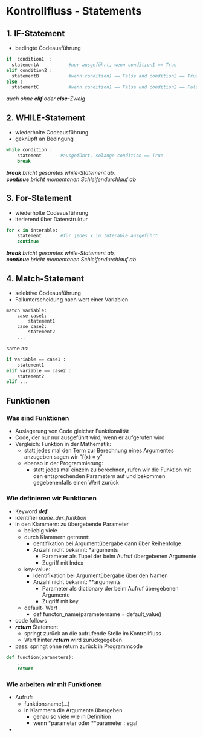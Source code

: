 # Kontrollfluss - Statements

## 1. IF-Statement

+ bedingte Codeausführung

```py
if  condition1  :   
  statementA           #nur ausgeführt, wenn condition1 == True 
elif condition2 :    
  statementB           #wenn condition1 == False and condition2 == True
else :      
  statementC           #wenn condition1 == False und condition2 == False
```

*auch ohne **elif** oder **else**-Zweig*


## 2. WHILE-Statement

+ wiederholte Codeausführung
+ geknüpft an Bedingung

```py
while condition :
    statement       #ausgeführt, solange condition == True
    break
```

****break*** bricht gesamtes while-Statement ab,*  
****continue*** bricht momentanen Schleifendurchlauf ab*


## 3. For-Statement

+ wiederholte Codeausführung
+ iterierend über Datenstruktur

```py
for x in interable:
    statement       #für jedes x in Interable ausgeführt
    continue
```

****break*** bricht gesamtes while-Statement ab,*  
****continue*** bricht momentanen Schleifendurchlauf ab*

## 4. Match-Statement

+ selektive Codeausführung
+ Fallunterscheidung nach wert einer Variablen

```python3
match variable:
    case case1:
        statement1
    case case2:
        statement2
    ...
```

same as:

```py
if variable == case1 :
    statement1
elif variable == case2 :
    statement2
elif ...
```

## Funktionen

### Was sind Funktionen

+ Auslagerung von Code gleicher Funktionalität
+ Code, der nur nur ausgeführt wird, wenn er aufgerufen wird
+ Vergleich: Funktion in der Mathematik:
  + statt jedes mal den Term zur Berechnung eines Argumentes anzugeben sagen wir "f(x) = y"
  + ebenso in der Programmierung:
    + statt jedes mal einzeln zu berechnen, rufen wir die Funktion mit den entsprechenden Parametern auf und bekommen gegebenenfalls einen Wert zurück

### Wie definieren wir Funktionen

+ Keyword ***def*** 
+ identifier *name_der_funktion*
+ in den Klammern: zu übergebende Parameter
  + beliebig viele
  + durch Klammern getrennt:
    + dentifikation bei Argumentübergabe dann über Reihenfolge
    + Anzahl nicht bekannt: *arguments
      + Parameter als Tupel der beim Aufruf übergebenen Argumente
      + Zugriff mit Index
  + key-value:
    + Identifikation bei Argumentübergabe über den Namen
    + Anzahl nicht bekannt: **arguments
      + Parameter als dictionary der beim Aufruf übergebenen Argumente
      + Zugriff mit key
  + default- Wert
    + def functon_name(parametername = default_value)
+ code follows
+ ***return*** Statement
  + springt zurück an die aufrufende Stelle im Kontrollfluss
  + Wert hinter ***return*** wird zurückgegeben
+ pass: springt ohne return zurück in Programmcode

```py
def function(parameters):
    ...
    return 
```


### Wie arbeiten wir mit Funktionen

+ Aufruf:
  + funktionsname(...)
  + in Klammern die Argumente übergeben
    + genau so viele wie in Definition
    + wenn *parameter oder **parameter : egal
+ 

